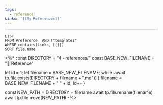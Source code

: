 ```yaml
---
tags:
  - reference
Links: "[[My References]]"
---
```


---

```dataview
LIST
FROM #reference  AND !"templates"
WHERE contains(Links, [[]])
SORT file.name
```

<%* 
const DIRECTORY = "4 - references/"
const BASE_NEW_FILENAME = "📖 Reference"

let id = 1;
let filename = BASE_NEW_FILENAME;
while (await tp.file.exists(DIRECTORY + filename + ".md")) {
	filename = BASE_NEW_FILENAME + " " + id;
	id++
}

const NEW_PATH = DIRECTORY + filename
await tp.file.rename(filename) 
await tp.file.move(NEW_PATH)
-%>